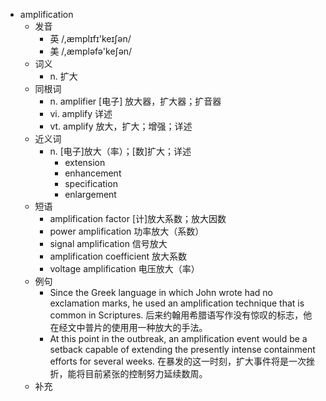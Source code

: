 - amplification
  - 发音
    - 英 /,æmplɪfɪ'keɪʃən/
    - 美 /,æmpləfə'keʃən/
  - 词义
    - n. 扩大
  - 同根词
    - n. amplifier [电子] 放大器，扩大器；扩音器
    - vi. amplify 详述
    - vt. amplify 放大，扩大；增强；详述
  - 近义词
    - n. [电子]放大（率）；[数]扩大；详述
      - extension
      - enhancement
      - specification
      - enlargement
  - 短语
    - amplification factor [计]放大系数；放大因数
    - power amplification 功率放大（系数）
    - signal amplification 信号放大
    - amplification coefficient 放大系数
    - voltage amplification 电压放大（率）
  - 例句
    - Since the Greek language in which John wrote had no exclamation marks, he used an amplification technique that is common in Scriptures. 后来约翰用希腊语写作没有惊叹的标志，他在经文中普片的使用用一种放大的手法。
    - At this point in the outbreak, an amplification event would be a setback capable of extending the presently intense containment efforts for several weeks. 在暴发的这一时刻，扩大事件将是一次挫折，能将目前紧张的控制努力延续数周。
  - 补充